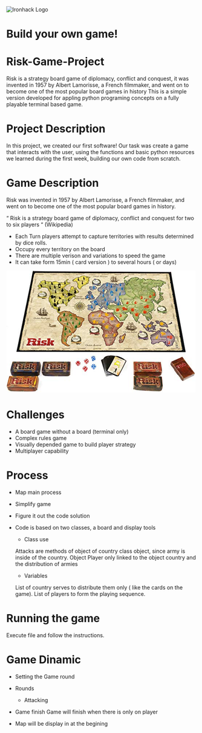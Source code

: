 <img src="https://bit.ly/2VnXWr2" alt="Ironhack Logo" width="100"/>

# Build your own game!

# Risk-Game-Project
Risk is a strategy board game of diplomacy, conflict and conquest, it was invented in 1957 by Albert Lamorisse, a French filmmaker, and went on to become one of the most popular board games in history  This is a simple version developed for appling python programing concepts on a fully playable terminal based game.
# Project Description
In this project, we created our first software! Our task was create a game that interacts with the user, using the functions and basic python resources we learned during the first week, building our own code from scratch.
# Game Description
Risk was invented in 1957 by Albert Lamorisse, a French filmmaker, and went on to become one of the most popular board games in history.

“ Risk is a strategy board game of diplomacy, conflict and conquest for two to six players “  (Wikipedia)

* Each Turn players attempt to capture territories with results determined by dice rolls. 
* Occupy every territory on the board
* There are multiple verison and variations to speed the game
* It can take form 15min ( card version ) to  several hours ( or days)

<img src="./image/risk_board.jpg" alt="Risk Board" width="500"/>

# Challenges

* A board game without a board (terminal only)
* Complex rules game
* Visually depended game to build player strategy
* Multiplayer capability

# Process

* Map main process 
* Simplify game
* Figure it out the code solution
* Code is based on two classes, a board and display tools

  * Class use

  Attacks are methods of object of country class object, since army is inside of the country.
  Object Player only linked to the object country and the distribution of armies
  
  * Variables

  List of country serves to distribute them only ( like the cards on the game).
  List of players to form the playing sequence.
  
# Running the game

Execute file   and follow the instructions.

  # Game Dinamic

* Setting the Game round

* Rounds

  * Attacking


* Game finish
 Game will finish when there is only on player
* Map will be display in at the begining 
